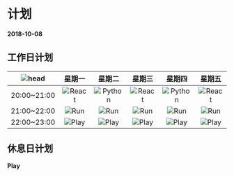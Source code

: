 
# 计划

**2018-10-08**

## 工作日计划

| ![head](http://pav7elx1s.bkt.clouddn.com/plan.png)  |  星期一  |  星期二  |  星期三  |  星期四  |  星期五  |
| :------------: | :------------: | :------------: | :------------: | :------------: | :------------: |
|  20:00~21:00  |  ![React](http://pav7elx1s.bkt.clouddn.com/react.png)  |  ![Python](http://pav7elx1s.bkt.clouddn.com/python.png)  |  ![React](http://pav7elx1s.bkt.clouddn.com/react.png) | ![Python](http://pav7elx1s.bkt.clouddn.com/python.png)  |  ![React](http://pav7elx1s.bkt.clouddn.com/react.png) |
|  21:00~22:00  |  ![Run](http://pav7elx1s.bkt.clouddn.com/run.png)  | ![Run](http://pav7elx1s.bkt.clouddn.com/run.png)  | ![Run](http://pav7elx1s.bkt.clouddn.com/run.png)  | ![Run](http://pav7elx1s.bkt.clouddn.com/run.png)  | ![Run](http://pav7elx1s.bkt.clouddn.com/run.png)  |
|  22:00~23:00  |  ![Play](http://pav7elx1s.bkt.clouddn.com/Mac.png)  |  ![Play](http://pav7elx1s.bkt.clouddn.com/Mac.png)  |![Play](http://pav7elx1s.bkt.clouddn.com/Mac.png)   |  ![Play](http://pav7elx1s.bkt.clouddn.com/Mac.png)  |  ![Play](http://pav7elx1s.bkt.clouddn.com/Mac.png)  |

## 休息日计划

**Play**